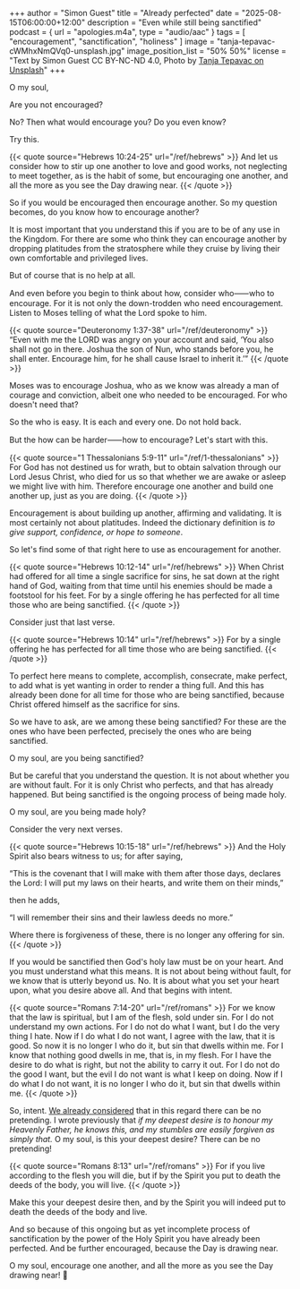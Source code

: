 +++
author = "Simon Guest"
title = "Already perfected"
date = "2025-08-15T06:00:00+12:00"
description = "Even while still being sanctified"
podcast = { url = "apologies.m4a", type = "audio/aac" }
tags = [ "encouragement", "sanctification", "holiness" ]
image = "tanja-tepavac-cWMhxNmQVq0-unsplash.jpg"
image_position_list = "50% 50%"
license = "Text by Simon Guest CC BY-NC-ND 4.0, Photo by [Tanja Tepavac on Unsplash](https://unsplash.com/photos/a-piece-of-a-puzzle-with-a-missing-piece-cWMhxNmQVq0)"
+++

O my soul,

Are you not encouraged?

No? Then what would encourage you? Do you even know?

Try this.

{{< quote source="Hebrews 10:24-25" url="/ref/hebrews" >}}
And let us consider how to stir up one another to love and good works, not neglecting to meet together, as is the habit of some, but encouraging one another, and all the more as you see the Day drawing near.
{{< /quote >}}

So if you would be encouraged then encourage another. So my question becomes, do you know how to encourage another?

It is most important that you understand this if you are to be of any use in the Kingdom. For there are some who think they can encourage another by dropping platitudes from the stratosphere while they cruise by living their own comfortable and privileged lives.

But of course that is no help at all.

And even before you begin to think about how, consider who⸺who to encourage. For it is not only the down-trodden who need encouragement. Listen to Moses telling of what the Lord spoke to him.

{{< quote source="Deuteronomy 1:37-38" url="/ref/deuteronomy" >}}
“Even with me the LORD was angry on your account and said, ‘You also shall not go in there. Joshua the son of Nun, who stands before you, he shall enter. Encourage him, for he shall cause Israel to inherit it.’”
{{< /quote >}}

Moses was to encourage Joshua, who as we know was already a man of courage and conviction, albeit one who needed to be encouraged. For who doesn't need that?

So the who is easy. It is each and every one. Do not hold back.

But the how can be harder⸺how to encourage? Let's start with this.

{{< quote source="1 Thessalonians 5:9-11" url="/ref/1-thessalonians" >}}
For God has not destined us for wrath, but to obtain salvation through our Lord Jesus Christ, who died for us so that whether we are awake or asleep we might live with him. Therefore encourage one another and build one another up, just as you are doing.
{{< /quote >}}

Encouragement is about building up another, affirming and validating. It is most certainly not about platitudes. Indeed the dictionary definition is _to give support, confidence, or hope to someone_.

So let's find some of that right here to use as encouragement for another.

{{< quote source="Hebrews 10:12-14" url="/ref/hebrews" >}}
When Christ had offered for all time a single sacrifice for sins, he sat down at the right hand of God, waiting from that time until his enemies should be made a footstool for his feet. For by a single offering he has perfected for all time those who are being sanctified.
{{< /quote >}}

Consider just that last verse.

{{< quote source="Hebrews 10:14" url="/ref/hebrews" >}}
For by a single offering he has perfected for all time those who are being sanctified.
{{< /quote >}}

To perfect here means to complete, accomplish, consecrate, make perfect, to add what is yet wanting in order to render a thing full. And this has already been done for all time for those who are being sanctified, because Christ offered himself as the sacrifice for sins.

So we have to ask, are we among these being sanctified? For these are the ones who have been perfected, precisely the ones who are being sanctified.

O my soul, are you being sanctified?

But be careful that you understand the question. It is not about whether you are without fault. For it is only Christ who perfects, and that has already happened. But being sanctified is the ongoing process of being made holy.

O my soul, are you being made holy?

Consider the very next verses.

{{< quote source="Hebrews 10:15-18" url="/ref/hebrews" >}}
And the Holy Spirit also bears witness to us; for after saying,

“This is the covenant that I will make with them after those days, declares the Lord: I will put my laws on their hearts, and write them on their minds,”

then he adds,

“I will remember their sins and their lawless deeds no more.”

Where there is forgiveness of these, there is no longer any offering for sin.
{{< /quote >}}

If you would be sanctified then God's holy law must be on your heart. And you must understand what this means. It is not about being without fault, for we know that is utterly beyond us. No. It is about what you set your heart upon, what you desire above all. And that begins with intent.

{{< quote source="Romans 7:14-20" url="/ref/romans" >}}
For we know that the law is spiritual, but I am of the flesh, sold under sin. For I do not understand my own actions. For I do not do what I want, but I do the very thing I hate. Now if I do what I do not want, I agree with the law, that it is good. So now it is no longer I who do it, but sin that dwells within me. For I know that nothing good dwells in me, that is, in my flesh. For I have the desire to do what is right, but not the ability to carry it out. For I do not do the good I want, but the evil I do not want is what I keep on doing. Now if I do what I do not want, it is no longer I who do it, but sin that dwells within me.
{{< /quote >}}

So, intent. [We already considered](https://letterstoamy.org/love-and-holiness/) that in this regard there can be no pretending.  I wrote previously that _if my deepest desire is to honour my Heavenly Father, he knows this, and my stumbles are easily forgiven as simply that._ O my soul, is this your deepest desire? There can be no pretending!

{{< quote source="Romans 8:13" url="/ref/romans" >}}
For if you live according to the flesh you will die, but if by the Spirit you put to death the deeds of the body, you will live.
{{< /quote >}}

Make this your deepest desire then, and by the Spirit you will indeed put to death the deeds of the body and live.

And so because of this ongoing but as yet incomplete process of sanctification by the power of the Holy Spirit you have already been perfected. And be further encouraged, because the Day is drawing near.

O my soul, encourage one another, and all the more as you see the Day drawing near! 🙏
